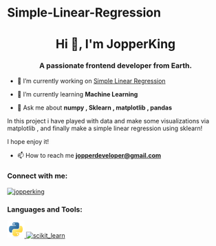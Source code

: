 # Simple-Linear-Regression

<h1 align="center">Hi 👋, I'm JopperKing</h1>
<h3 align="center">A passionate frontend developer from Earth.</h3>

- 🔭 I’m currently working on [Simple Linear Regression](https://github.com/jopperking/Simple-Linear-Regression)

- 🌱 I’m currently learning **Machine Learning**

- 💬 Ask me about **numpy , Sklearn , matplotlib , pandas**


In this project i have played with data and make some visualizations   via matplotlib , and finally make a simple linear regression using sklearn!

I hope enjoy it!

- 📫 How to reach me **jopperdeveloper@gmail.com**

<h3 align="left">Connect with me:</h3>
<p align="left">
<a href="https://instagram.com/jopperking" target="blank"><img align="center" src="https://raw.githubusercontent.com/rahuldkjain/github-profile-readme-generator/master/src/images/icons/Social/instagram.svg" alt="jopperking" height="30" width="40" /></a>
</p>

<h3 align="left">Languages and Tools:</h3>
<p align="left"> <a href="https://www.python.org" target="_blank"> <img src="https://raw.githubusercontent.com/devicons/devicon/master/icons/python/python-original.svg" alt="python" width="40" height="40"/> </a> <a href="https://scikit-learn.org/" target="_blank"> <img src="https://upload.wikimedia.org/wikipedia/commons/0/05/Scikit_learn_logo_small.svg" alt="scikit_learn" width="40" height="40"/> </a> </p>

